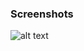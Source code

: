 ### Screenshots

![alt text](https://github.com/andreiseverin/WeaponMod-guns-backup/blob/main/Plugins/wpn_saiga/Saiga.png?raw=true)
